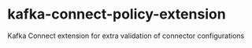 # kafka-connect-policy-extension
Kafka Connect extension for extra validation of connector configurations
